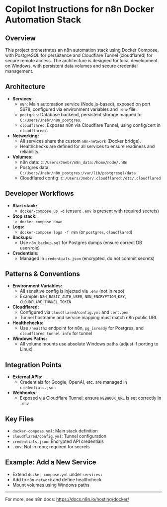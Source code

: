 # Copilot Instructions for n8n Docker Automation Stack

## Overview
This project orchestrates an n8n automation stack using Docker Compose, with PostgreSQL for persistence and Cloudflare Tunnel (cloudflared) for secure remote access. The architecture is designed for local development on Windows, with persistent data volumes and secure credential management.

## Architecture
- **Services:**
  - `n8n`: Main automation service (Node.js-based), exposed on port 5678, configured via environment variables and `.env` file.
  - `postgres`: Database backend, persistent storage mapped to `C:/Users/Jnebr/n8n_postgres`.
  - `cloudflared`: Exposes n8n via Cloudflare Tunnel, using config/cert in `cloudflared/`.
- **Networking:**
  - All services share the custom `n8n-network` (Docker bridge).
  - Healthchecks are defined for all services to ensure readiness and reliability.
- **Volumes:**
  - n8n data: `C:/Users/Jnebr/n8n_data:/home/node/.n8n`
  - Postgres data: `C:/Users/Jnebr/n8n_postgres:/var/lib/postgresql/data`
  - Cloudflared config: `C:/Users/Jnebr/.cloudflared:/etc/.cloudflared`

## Developer Workflows
- **Start stack:**
  - `docker-compose up -d` (ensure `.env` is present with required secrets)
- **Stop stack:**
  - `docker-compose down`
- **Logs:**
  - `docker-compose logs -f n8n` (or `postgres`, `cloudflared`)
- **Backups:**
  - Use `n8n_backup.sql` for Postgres dumps (ensure correct DB user/role)
- **Credentials:**
  - Managed in `credentials.json` (encrypted, do not commit secrets)

## Patterns & Conventions
- **Environment Variables:**
  - All sensitive config is injected via `.env` (not in repo)
  - Example: `N8N_BASIC_AUTH_USER`, `N8N_ENCRYPTION_KEY`, `CLOUDFLARE_TUNNEL_TOKEN`
- **Cloudflared:**
  - Configured via `cloudflared/config.yml` and `cert.pem`
  - Tunnel hostname and service mapping must match n8n public URL
- **Healthchecks:**
  - Use `/healthz` endpoint for n8n, `pg_isready` for Postgres, and `cloudflared tunnel info` for tunnel
- **Windows Paths:**
  - All volume mounts use absolute Windows paths (adjust if porting to Linux)

## Integration Points
- **External APIs:**
  - Credentials for Google, OpenAI, etc. are managed in `credentials.json`
- **Webhooks:**
  - Exposed via Cloudflare Tunnel; ensure `WEBHOOK_URL` is set correctly in `.env`

## Key Files
- `docker-compose.yml`: Main stack definition
- `cloudflared/config.yml`: Tunnel configuration
- `credentials.json`: Encrypted API credentials
- `.env`: Not in repo; required for secrets

## Example: Add a New Service
- Extend `docker-compose.yml` under `services:`
- Add to `n8n-network` and define healthcheck
- Mount volumes using Windows paths

---
For more, see n8n docs: https://docs.n8n.io/hosting/docker/
